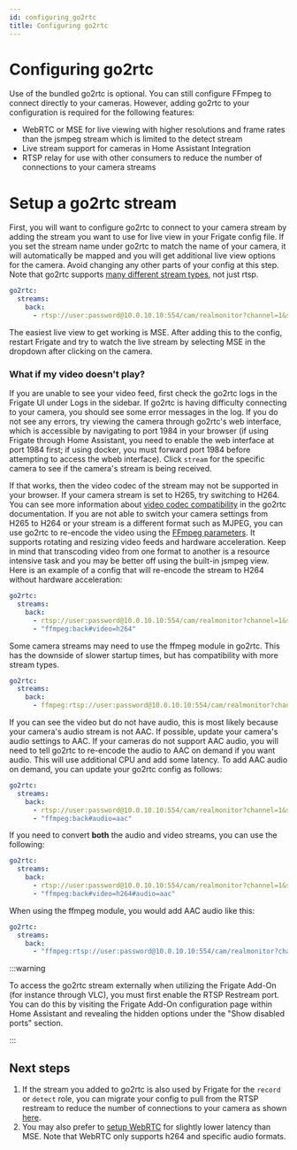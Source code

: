 ```yaml
---
id: configuring_go2rtc
title: Configuring go2rtc
---
```


# Configuring go2rtc

Use of the bundled go2rtc is optional. You can still configure FFmpeg to connect directly to your cameras. However, adding go2rtc to your configuration is required for the following features:

- WebRTC or MSE for live viewing with higher resolutions and frame rates than the jsmpeg stream which is limited to the detect stream
- Live stream support for cameras in Home Assistant Integration
- RTSP relay for use with other consumers to reduce the number of connections to your camera streams

# Setup a go2rtc stream

First, you will want to configure go2rtc to connect to your camera stream by adding the stream you want to use for live view in your Frigate config file. If you set the stream name under go2rtc to match the name of your camera, it will automatically be mapped and you will get additional live view options for the camera. Avoid changing any other parts of your config at this step. Note that go2rtc supports [many different stream types](https://github.com/AlexxIT/go2rtc/tree/v1.9.4#module-streams), not just rtsp.

```yaml
go2rtc:
  streams:
    back:
      - rtsp://user:password@10.0.10.10:554/cam/realmonitor?channel=1&subtype=2
```

The easiest live view to get working is MSE. After adding this to the config, restart Frigate and try to watch the live stream by selecting MSE in the dropdown after clicking on the camera.

### What if my video doesn't play?

If you are unable to see your video feed, first check the go2rtc logs in the Frigate UI under Logs in the sidebar. If go2rtc is having difficulty connecting to your camera, you should see some error messages in the log. If you do not see any errors, try viewing the camera through go2rtc's web interface, which is accessible by navigating to port 1984 in your browser (if using Frigate through Home Assistant, you need to enable the web interface at port 1984 first; if using docker, you must forward port 1984 before attempting to access the wbeb interface). Click `stream` for the specific camera to see if the camera's stream is being received.

If that works, then the video codec of the stream may not be supported in your browser. If your camera stream is set to H265, try switching to H264. You can see more information about [video codec compatibility](https://github.com/AlexxIT/go2rtc/tree/v1.9.4#codecs-madness) in the go2rtc documentation. If you are not able to switch your camera settings from H265 to H264 or your stream is a different format such as MJPEG, you can use go2rtc to re-encode the video using the [FFmpeg parameters](https://github.com/AlexxIT/go2rtc/tree/v1.9.4#source-ffmpeg). It supports rotating and resizing video feeds and hardware acceleration. Keep in mind that transcoding video from one format to another is a resource intensive task and you may be better off using the built-in jsmpeg view. Here is an example of a config that will re-encode the stream to H264 without hardware acceleration:

```yaml
go2rtc:
  streams:
    back:
      - rtsp://user:password@10.0.10.10:554/cam/realmonitor?channel=1&subtype=2
      - "ffmpeg:back#video=h264"
```

Some camera streams may need to use the ffmpeg module in go2rtc. This has the downside of slower startup times, but has compatibility with more stream types.

```yaml
go2rtc:
  streams:
    back:
      - ffmpeg:rtsp://user:password@10.0.10.10:554/cam/realmonitor?channel=1&subtype=2
```

If you can see the video but do not have audio, this is most likely because your camera's audio stream is not AAC. If possible, update your camera's audio settings to AAC. If your cameras do not support AAC audio, you will need to tell go2rtc to re-encode the audio to AAC on demand if you want audio. This will use additional CPU and add some latency. To add AAC audio on demand, you can update your go2rtc config as follows:

```yaml
go2rtc:
  streams:
    back:
      - rtsp://user:password@10.0.10.10:554/cam/realmonitor?channel=1&subtype=2
      - "ffmpeg:back#audio=aac"
```

If you need to convert **both** the audio and video streams, you can use the following:

```yaml
go2rtc:
  streams:
    back:
      - rtsp://user:password@10.0.10.10:554/cam/realmonitor?channel=1&subtype=2
      - "ffmpeg:back#video=h264#audio=aac"
```

When using the ffmpeg module, you would add AAC audio like this:

```yaml
go2rtc:
  streams:
    back:
      - "ffmpeg:rtsp://user:password@10.0.10.10:554/cam/realmonitor?channel=1&subtype=2#video=copy#audio=copy#audio=aac"
```

:::warning

To access the go2rtc stream externally when utilizing the Frigate Add-On (for instance through VLC), you must first enable the RTSP Restream port. You can do this by visiting the Frigate Add-On configuration page within Home Assistant and revealing the hidden options under the "Show disabled ports" section.

:::

## Next steps

1. If the stream you added to go2rtc is also used by Frigate for the `record` or `detect` role, you can migrate your config to pull from the RTSP restream to reduce the number of connections to your camera as shown [here](/configuration/restream#reduce-connections-to-camera).
1. You may also prefer to [setup WebRTC](/configuration/live#webrtc-extra-configuration) for slightly lower latency than MSE. Note that WebRTC only supports h264 and specific audio formats.
